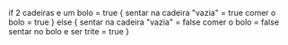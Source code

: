 if 2 cadeiras e um bolo = true
{
sentar na cadeira "vazia" = true
comer o bolo = true
}
else
{
sentar na cadeira "vazia" = false
comer o bolo = false
sentar no bolo e ser trite = true
}
